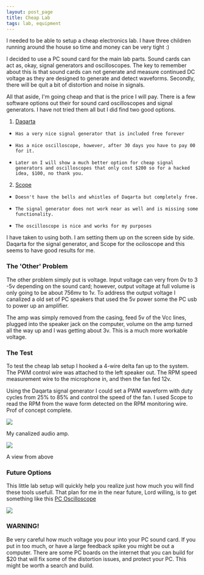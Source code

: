 ```yaml
---
layout: post_page
title: Cheap Lab
tags: lab, equipment
---
```


I needed to be able to setup a cheap electronics lab.  I have three children running around the house so time and money can be very tight :)



I decided to use a PC sound card for the main lab parts.  Sound cards can act as, okay, signal generators and oscilloscopes.   The key to remember about this is that sound cards can not generate and measure continued DC voltage as they are designed to generate and detect waveforms.  Secondly, there will be quit a bit of distortion and noise in signals.



All that aside, I'm going cheap and that is the price I will pay.  There is a few software options out their for sound card oscilloscopes and signal generators.  I have not tried them all but I did find two good options.



1. [Daqarta](http://www.daqarta.com/)

*     Has a very nice signal generator that is included free forever

*     Has a nice oscilloscope, however, after 30 days you have to pay 00 for it.

*     Later on I will show a much better option for cheap signal generators and oscilloscopes that only cost $200 so for a hacked idea, $100, no thank you.



2. [Scope](http://www.zeitnitz.de/Christian/scope_en)

*     Doesn't have the bells and whistles of Daqarta but completely free.

*     The signal generator does not work near as well and is missing some functionality.

*     The oscilloscope is nice and works for my purposes



I have taken to using both.  I am setting them up on the screen side by side.  Daqarta for the signal generator, and Scope for the ociloscope and this seems to have good results for me.



### The 'Other' Problem



The other problem simply put is voltage.  Input voltage can very from 0v to 3 -5v depending on the sound card; however, output voltage at full volume is only going to be about 756mv to 1v.  To address the output voltage I canalized a old set of PC speakers that used the 5v power some the PC usb to power up an amplifier.



The amp was simply removed from the casing, feed 5v of the Vcc lines, plugged into the speaker jack on the computer, volume on the amp turned all the way up and I was getting about 3v.  This is a much more workable voltage.



### The Test



To test the cheap lab setup I hooked a 4-wire delta fan up to the system.  The PWM control wire was attached to the left speaker out.  The RPM speed measurement wire to the microphone in, and then the fan fed 12v.



Using the Daqarta signal generator I could set a PWM waveform with duty cycles from 25% to 85% and control the speed of the fan.  I used Scope to read the RPM from the wave form detected on the RPM monitoring wire.  Prof of concept complete.



![](http://1drv.ms/1lK0cvW)

My canalized audio amp.



![](http://1drv.ms/1lK0fbh)

A view from above



### Future Options



This little lab setup will quickly help you realize just how much you will find these tools usefull.  That plan for me in the near future, Lord willing, is to get something like this [PC Oscilloscope](https://www.sparkfun.com/products/9263)

![](https://cdn.sparkfun.com//assets/parts/2/7/5/8/09263-4.jpg)



### **WARNING!**



Be very careful how much voltage you pour into your PC sound card.  If you put in too much, or have a large feedback spike you might be out a computer.  There are some PC boards on the internet that you can build for $20 that will fix some of the distortion issues, and protect your PC.  This might be worth a search and build.
